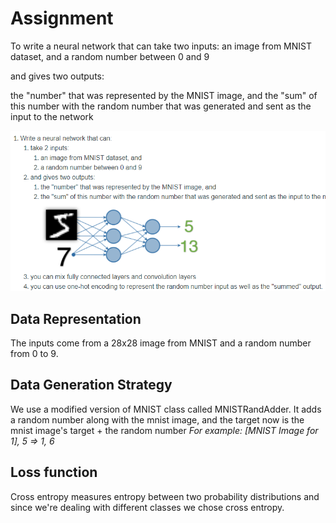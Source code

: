 # Assignment

To write a neural network that can take two inputs:
an image from MNIST dataset, and
a random number between 0 and 9

and gives two outputs:

the "number" that was represented by the MNIST image, and
the "sum" of this number with the random number that was generated and sent as the input to the network

![](images/capture1.png)

## Data Representation
The inputs come from a 28x28 image from MNIST and a random number from 0 to 9.

## Data Generation Strategy
We use a modified version of MNIST class called MNISTRandAdder.
It adds a random number along with the mnist image, and the target now is the mnist image's target + the random number
    *For example: [MNIST Image for 1], 5 => 1, 6*

## Loss function
Cross entropy measures entropy between two probability distributions and since we're dealing with different classes we chose cross entropy.
